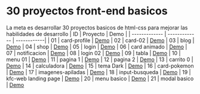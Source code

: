 ﻿# 30 proyectos front-end basicos
 
 La meta es desarrollar 30 proyectos basicos de html-css para mejorar las habilidades de desarrollo 
| ID | Proyecto | Demo |
| ------------- | ------------- | ------------|
| 01  | card-profile  | [Demo](https://franklin-salas.github.io/30-proyectos-front-end-basic/card-profile/)
| 02  | card-02 | [Demo](https://franklin-salas.github.io/30-proyectos-front-end-basic/card-02/)
| 03  | blog | [Demo](https://franklin-salas.github.io/30-proyectos-front-end-basic/blog-bootstrap/)
| 04  | shop | [Demo](https://franklin-salas.github.io/30-proyectos-front-end-basic/shop/)
| 05  | login | [Demo](https://franklin-salas.github.io/30-proyectos-front-end-basic/web-login/)
| 06  | card animado | [Demo](https://franklin-salas.github.io/30-proyectos-front-end-basic/card-animadas/)
| 07  | notificacion | [Demo](https://franklin-salas.github.io/30-proyectos-front-end-basic/notificacion/)
| 08  | login 02 | [Demo](https://franklin-salas.github.io/30-proyectos-front-end-basic/login-02/)
| 09  | tabla | [Demo](https://franklin-salas.github.io/30-proyectos-front-end-basic/tabla/)
| 10  | menu 01 | [Demo](https://franklin-salas.github.io/30-proyectos-front-end-basic/menu-responsivo/)
| 11  | pagina 1 | [Demo](https://proyecto-meeti.netlify.app/)
| 12  | pagina 2 | [Demo](https://ecommerce-tm.netlify.app/)
| 13  | carrito 0 | [Demo](https://verdant-gecko-f6f769.netlify.app/)
| 14  | calculadora | [Demo](https://franklin-salas.github.io/calculadora-js/)
| 15  | tema Dark | [Demo](https://franklin-salas.github.io/Dark-Theme-js/)
| 16  | card-pokemon | [Demo](https://franklin-salas.github.io/30-proyectos-front-end-basic/card-pokemon/)
| 17  | imagenes-apiladas | [Demo](https://franklin-salas.github.io/30-proyectos-front-end-basic/imagenes-apiladas/)
| 18  | input-busqueda | [Demo](https://franklin-salas.github.io/30-proyectos-front-end-basic/input-busqueda/)
| 19  | kfc-web landing page | [Demo](https://franklin-salas.github.io/30-proyectos-front-end-basic/kfc-web/)
| 20  | menu basico | [Demo](https://franklin-salas.github.io/30-proyectos-front-end-basic/menu/)
| 21  | modal basico | [Demo](https://franklin-salas.github.io/30-proyectos-front-end-basic/modal/)










